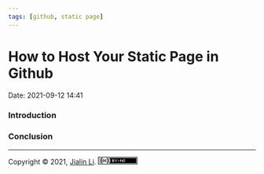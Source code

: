 ```yaml
---
tags: [github, static page]
---
```

# How to Host Your Static Page in Github
Date:  2021-09-12 14:41

###  Introduction





### Conclusion


---
Copyright © 2021, [Jialin Li](https://github.com/keyskull).  [![Copyright](/80x15.png)](/LICENSE)
